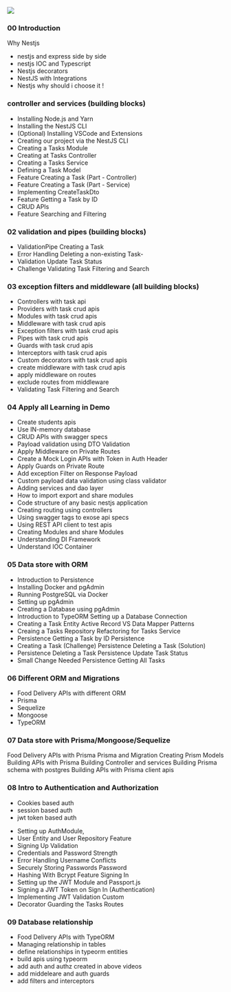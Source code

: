 

![](https://cdn.hashnode.com/res/hashnode/image/upload/v1724805067661/67f02611-e0ff-4ea0-beaf-0f7d9e7fde39.jpeg)

### [](#heading-00-introduction "")00 Introduction

Why Nestjs

*   nestjs and express side by side
*   nestjs IOC and Typescript
*   Nestjs decorators
*   NestJS with Integrations
*   Nestjs why should i choose it !

### [](#heading-controller-and-services-building-blocks "")controller and services (building blocks)

*   Installing Node.js and Yarn
*   Installing the NestJS CLI
*   (Optional) Installing VSCode and Extensions
*   Creating our project via the NestJS CLI
*   Creating a Tasks Module
*   Creating at Tasks Controller
*   Creating a Tasks Service
*   Defining a Task Model
*   Feature Creating a Task (Part - Controller)
*   Feature Creating a Task (Part - Service)
*   Implementing CreateTaskDto
*   Feature Getting a Task by ID
*   CRUD APIs
*   Feature Searching and Filtering

### [](#heading-02-validation-and-pipes-building-blocks "")02 validation and pipes (building blocks)

*   ValidationPipe Creating a Task
*   Error Handling Deleting a non-existing Task-
*   Validation Update Task Status
*   Challenge Validating Task Filtering and Search

### [](#heading-03-exception-filters-and-middleware-all-building-blocks "")03 exception filters and middleware (all building blocks)

*   Controllers with task api
*   Providers with task crud apis
*   Modules with task crud apis
*   Middleware with task crud apis
*   Exception filters with task crud apis
*   Pipes with task crud apis
*   Guards with task crud apis
*   Interceptors with task crud apis
*   Custom decorators with task crud apis
*   create middleware with task crud apis
*   apply middleware on routes
*   exclude routes from middleware
*   Validating Task Filtering and Search

### [](#heading-04-apply-all-learning-in-demo "")04 Apply all Learning in Demo

*   Create students apis
*   Use IN-memory database
*   CRUD APIs with swagger specs
*   Payload validation using DTO Validation
*   Apply Middleware on Private Routes
*   Create a Mock Login APIs with Token in Auth Header
*   Apply Guards on Private Route
*   Add exception Filter on Response Payload
*   Custom payload data validation using class validator
*   Adding services and dao layer
*   How to import export and share modules
*   Code structure of any basic nestjs application
*   Creating routing using controllers
*   Using swagger tags to exose api specs
*   Using REST API client to test apis
*   Creating Modules and share Modules
*   Understanding DI Framework
*   Understand IOC Container

### [](#heading-05-data-store-with-orm "")05 Data store with ORM

- Introduction to Persistence 
- Installing Docker and pgAdmin
- Running PostgreSQL via Docker
- Setting up pgAdmin
- Creating a Database using pgAdmin 
- Introduction to TypeORM Setting up a Database Connection
- Creating a Task Entity Active Record VS Data Mapper Patterns
- Creaing a Tasks Repository Refactoring for Tasks Service 
- Persistence Getting a Task by ID Persistence
- Creating a Task (Challenge) Persistence Deleting a Task (Solution)
- Persistence Deleting a Task Persistence Update Task Status 
- Small Change Needed Persistence Getting All Tasks

### [](#heading-06-different-orm-and-migrations "")06 Different ORM and Migrations

*   Food Delivery APIs with different ORM
*   Prisma
*   Sequelize
*   Mongoose
*   TypeORM

### [](#heading-07-data-store-with-prismamongoosesequelize "")07 Data store with Prisma/Mongoose/Sequelize

Food Delivery APIs with Prisma Prisma and Migration Creating Prism Models Building APIs with Prisma Building Controller and services Building Prisma schema with postgres Building APIs with Prisma client apis

### [](#heading-08-intro-to-authentication-and-authorization "")08 Intro to Authentication and Authorization

*   Cookies based auth
*   session based auth
*   jwt token based auth

- Setting up AuthModule,
- User Entity and User Repository Feature 
- Signing Up Validation 
- Credentials and Password Strength 
- Error Handling Username Conflicts 
- Securely Storing Passwords Password 
- Hashing With Bcrypt Feature Signing In 
- Setting up the JWT Module and Passport.js 
- Signing a JWT Token on Sign In (Authentication) 
- Implementing JWT Validation Custom 
- Decorator Guarding the Tasks Routes

### [](#heading-09-database-relationship "")09 Database relationship

*   Food Delivery APIs with TypeORM
*   Managing relationship in tables
*   define relationships in typeorm entities
*   build apis using typeorm
*   add auth and authz created in above videos
*   add middeleare and auth guards
*   add filters and interceptors
